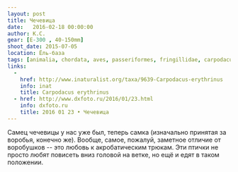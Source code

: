```yaml
---
layout: post
title: Чечевица
date:   2016-02-18 00:00:00
author: К.С.
gear: [E-300 , 40-150mm]
shoot_date: 2015-07-05
location: Ёль-база
tags: [animalia, chordata, aves, passeriformes, fringillidae, carpodacus, carpodacus erythrinus]
links:
  -
    href: http://www.inaturalist.org/taxa/9639-Carpodacus-erythrinus
    info: inat
    title: Carpodacus erythrinus
  - href: http://www.dxfoto.ru/2016/01/23.html
    info: dxfoto.ru
    title: 2016 01 23 • Чечевица
---
```


Самец чечевицы у нас уже был, теперь самка (изначально принятая за воробья, конечно же). Вообще, самое, пожалуй, заметное отличие от воробушков -- это любовь к акробатическим трюкам. Эти птички не просто любят повисеть вниз головой на ветке, но ещё и едят в таком положении.
